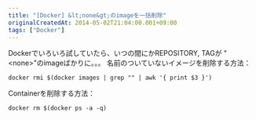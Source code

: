 ```yaml
---
title: "[Docker] &lt;none&gt;のimageを一括削除"
originalCreatedAt: 2014-05-02T21:04:00.001+09:00
tags: ["Docker"]
---
```

Dockerでいろいろ試していたら、いつの間にかREPOSITORY, TAGが "&lt;none&gt;"のimageばかりに。。。
名前のついていないイメージを削除する方法：

```
docker rmi $(docker images | grep "" | awk '{ print $3 }')
```

Containerを削除する方法：

```
docker rm $(docker ps -a -q)
```
